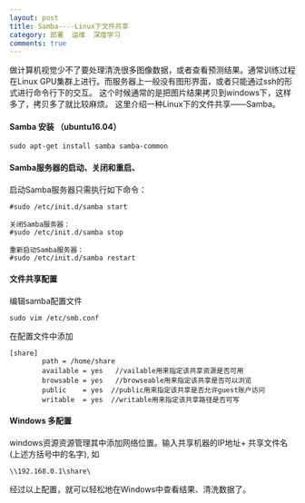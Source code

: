 ```yaml
---
layout: post
title: Samba----Linux下文件共享
category: 部署  运维  深度学习
comments: true
---
```


做计算机视觉少不了要处理清洗很多图像数据，或者查看预测结果。通常训练过程在Linux GPU集群上进行。而服务器上一般没有图形界面，或者只能通过ssh的形式进行命令行下的交互。 这个时候通常的是把图片结果拷贝到windows下，这样多了，拷贝多了就比较麻烦。 这里介绍一种Linux下的文件共享——Samba。


#### Samba 安装 （ubuntu16.04）

```shell
sudo apt-get install samba samba-common
```

#### Samba服务器的启动、关闭和重启、

启动Samba服务器只需执行如下命令：

```shell
#sudo /etc/init.d/samba start
```

```shell
关闭Samba服务器：
#sudo /etc/init.d/samba stop
```

```shell
重新启动Samba服务器：
#sudo /etc/init.d/samba restart
```

#### 文件共享配置
编辑samba配置文件 
```shell
sudo vim /etc/smb.conf
```
在配置文件中添加
```
[share]  
        path = /home/share  
        available = yes   //vailable用来指定该共享资源是否可用  
        browsable = yes   //browseable用来指定该共享是否可以浏览  
        public    = yes  //public用来指定该共享是否允许guest账户访问  
        writable  = yes  //writable用来指定该共享路径是否可写
```

#### Windows 多配置
windows资源资源管理其中添加网络位置。输入共享机器的IP地址+ 共享文件名(上述方括号中的名字), 如
```shell
\\192.168.0.1\share\
```

经过以上配置，就可以轻松地在Windows中查看结果、清洗数据了。
